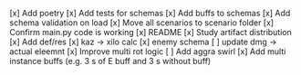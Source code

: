 [x] Add poetry
[x] Add tests for schemas
[x] Add buffs to schemas
[x] Add schema validation on load
[x] Move all scenarios to scenario folder
[x] Confirm main.py code is working
[x] README
[x] Study artifact distribution
[x] Add def/res
[x] kaz -> xilo calc
[x] enemy schema
[ ] update dmg -> actual eleemnt
[x] Improve multi rot logic
[ ] Add aggra swirl
[x] Add multi instance buffs (e.g. 3 s of E buff and 3 s without buff)